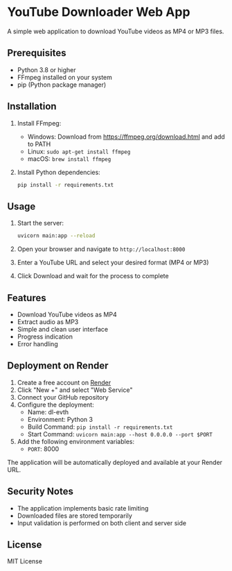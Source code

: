 # YouTube Downloader Web App

A simple web application to download YouTube videos as MP4 or MP3 files.

## Prerequisites

- Python 3.8 or higher
- FFmpeg installed on your system
- pip (Python package manager)

## Installation

1. Install FFmpeg:
   - Windows: Download from https://ffmpeg.org/download.html and add to PATH
   - Linux: `sudo apt-get install ffmpeg`
   - macOS: `brew install ffmpeg`

2. Install Python dependencies:
   ```bash
   pip install -r requirements.txt
   ```

## Usage

1. Start the server:
   ```bash
   uvicorn main:app --reload
   ```

2. Open your browser and navigate to `http://localhost:8000`

3. Enter a YouTube URL and select your desired format (MP4 or MP3)

4. Click Download and wait for the process to complete

## Features

- Download YouTube videos as MP4
- Extract audio as MP3
- Simple and clean user interface
- Progress indication
- Error handling

## Deployment on Render

1. Create a free account on [Render](https://render.com)
2. Click "New +" and select "Web Service"
3. Connect your GitHub repository
4. Configure the deployment:
   - Name: dl-evth
   - Environment: Python 3
   - Build Command: `pip install -r requirements.txt`
   - Start Command: `uvicorn main:app --host 0.0.0.0 --port $PORT`
5. Add the following environment variables:
   - `PORT`: 8000

The application will be automatically deployed and available at your Render URL.

## Security Notes

- The application implements basic rate limiting
- Downloaded files are stored temporarily
- Input validation is performed on both client and server side

## License

MIT License
